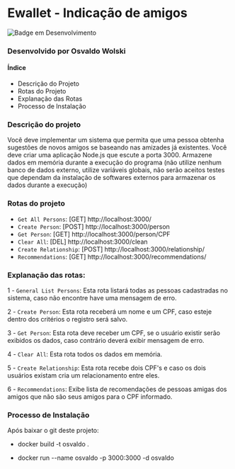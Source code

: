 # Ewallet - Indicação de amigos
![Badge em Desenvolvimento](http://img.shields.io/static/v1?label=STATUS&message=DONE&color=GREEN&style=for-the-badge)

### Desenvolvido por Osvaldo Wolski 


#### Índice
- Descrição do Projeto
- Rotas do Projeto
- Explanação das Rotas
- Processo de Instalação

### Descrição do projeto
Você deve implementar um sistema que permita que uma pessoa obtenha sugestões de novos
amigos se baseando nas amizades já existentes. Você deve criar uma aplicação Node.js que
escute a porta 3000. Armazene dados em memória durante a execução do programa (não utilize
nenhum banco de dados externo, utilize variáveis globais, não serão aceitos testes que
dependam da instalação de softwares externos para armazenar os dados durante a execução)

### Rotas do projeto

- `Get All Persons`: [GET] http://localhost:3000/
- `Create Person`: [POST] http://localhost:3000/person
- `Get Person`: [GET] http://localhost:3000/person/CPF
- `Clear All`: [DEL] http://localhost:3000/clean
- `Create Relationship`: [POST] http://localhost:3000/relationship/
- `Recommendations`: [GET] http://localhost:3000/recommendations/

### Explanação das rotas:
1 - `General List Persons`: Esta rota listará todas as pessoas cadastradas no sistema, caso não encontre have uma mensagem de erro.

2 - `Create Person`: Esta rota receberá um nome e um CPF, caso esteje dentro dos critérios o registro será salvo.

3 - `Get Person`: Esta rota deve receber um CPF, se o usuário existir serão exibidos os dados, caso contrário deverá exibir mensagem de erro.

4 - `Clear All`: Esta rota todos os dados em memória.

5 - `Create Relationship`: Esta rota recebe dois CPF's e caso os dois usuários existam cria um relacionamento entre eles.

6 - `Recommendations`: Exibe lista de recomendações de pessoas amigas dos amigos que não são seus amigos para o CPF informado.

### Processo de Instalação

Após baixar o git deste projeto:
    
- docker build -t osvaldo .

- docker run --name osvaldo -p 3000:3000 -d osvaldo